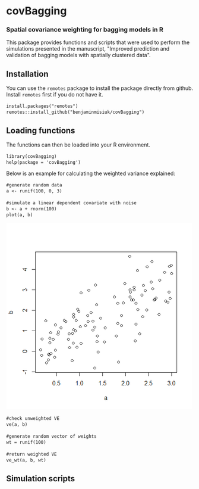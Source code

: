 # covBagging
### Spatial covariance weighting for bagging models in R

This package provides functions and scripts that were used to perform the simulations presented in the manuscript, "Improved prediction and validation of bagging models with spatially clustered data".

## Installation

You can use the `remotes` package to install the package directly from github. Install `remotes` first if you do not have it. 

```
install.packages("remotes")
remotes::install_github("benjaminmisiuk/covBagging")
```

## Loading functions
The functions can then be loaded into your R environment.

```
library(covBagging)
help(package = 'covBagging')
```

Below is an example for calculating the weighted variance explained:

```
#generate random data
a <- runif(100, 0, 3)

#simulate a linear dependent covariate with noise
b <- a + rnorm(100)
plot(a, b)
```

![](images/a_b_eg.png)

```
#check unweighted VE
ve(a, b)

#generate random vector of weights
wt = runif(100)

#return weighted VE
ve_wt(a, b, wt)
```

## Simulation scripts
